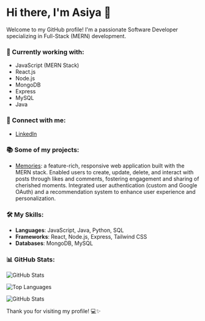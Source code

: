 
# Hi there, I'm Asiya 👋

Welcome to my GitHub profile! I'm a passionate Software Developer specializing in Full-Stack (MERN) development.

### 🌱 Currently working with:
- JavaScript (MERN Stack)
- React.js
- Node.js
- MongoDB
- Express
- MySQL
- Java

### 💼 Connect with me:
- [LinkedIn](https://www.linkedin.com/in/asiyask/)

### 📚 Some of my projects:
- [Memories](https://memories-xulc.onrender.com): a feature-rich, responsive web application built with the MERN stack. Enabled users to create, update, delete, and interact 
  with posts through likes and comments, fostering engagement and sharing of cherished moments. Integrated user authentication (custom and Google OAuth) and a recommendation 
  system to enhance user experience and personalization.


### 🛠️ My Skills:
- **Languages**: JavaScript, Java, Python, SQL
- **Frameworks**: React, Node.js, Express, Tailwind CSS
- **Databases**: MongoDB, MySQL

### 📊 GitHub Stats:
![GitHub Stats](https://github-readme-stats.vercel.app/api?username=Asiya338&show_icons=true&theme=radical)

![Top Languages](https://github-readme-stats.vercel.app/api/top-langs/?username=Asiya338&layout=compact&theme=radical)

![GitHub Stats](https://github-readme-stats.vercel.app/api?username=Asiya338&show_icons=true&count_private=true)

Thank you for visiting my profile! 💻✨
